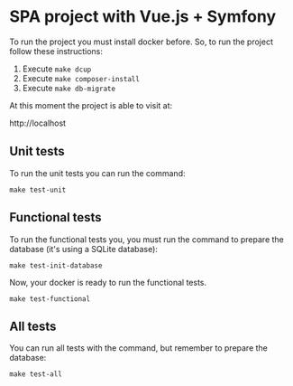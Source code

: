 SPA project with Vue.js + Symfony
====================================
To run the project you must install docker before.
So, to run the project follow these instructions:

1. Execute ``make dcup``
2. Execute ``make composer-install``
3. Execute ``make db-migrate``

At this moment the project is able to visit at:

http://localhost

## Unit tests

To run the unit tests you can run the command:

``make test-unit``

## Functional tests

To run the functional tests you, you must run the command to prepare the database (it's using a SQLite database):

``make test-init-database``

Now, your docker is ready to run the functional tests.

``make test-functional``

## All tests

You can run all tests with the command, but remember to prepare the database:

``make test-all``
